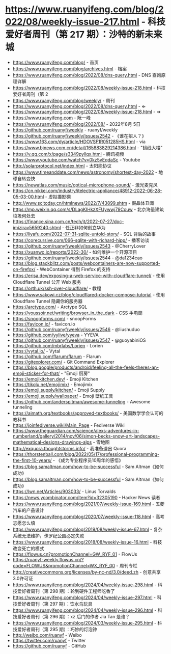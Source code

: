 # https://www.ruanyifeng.com/blog/2022/08/weekly-issue-217.html - 科技爱好者周刊（第 217 期）：沙特的新未来城

- https://www.ruanyifeng.com/blog/ - 首页
- https://www.ruanyifeng.com/blog/archives.html - 档案
- https://www.ruanyifeng.com/blog/2022/08/dns-query.html - DNS 查询原理详解
- https://www.ruanyifeng.com/blog/2022/08/weekly-issue-218.html - 科技爱好者周刊（第 2
- https://www.ruanyifeng.com/blog/weekly/ - 周刊
- https://www.ruanyifeng.com/blog/2022/08/dns-query.html - ⇐
- https://www.ruanyifeng.com/blog/2022/08/weekly-issue-218.html - ⇒
- https://www.ruanyifeng.com - 阮一峰
- https://www.ruanyifeng.com/blog/2022/08/ - 2022年8月 5日
- https://github.com/ruanyf/weekly - ruanyf/weekly
- https://github.com/ruanyf/weekly/issues/2542 - 《谁在招人？》
- https://www.163.com/dy/article/HDOVSF1R051285HS.html - via
- https://www.bjnews.com.cn/detail/165883829214386.html - "镜线大楼"
- https://v.qq.com/x/page/s3349pyllqx.html - 腾讯视频
- https://www.youtube.com/watch?v=0kz5vEqdaSc - Youtube
- http://solarprotocol.net/index.html - 太阳能协议
- https://www.timeanddate.com/news/astronomy/shortest-day-2022 - 地球自转变快
- https://newatlas.com/music/optical-microphone-sound/ - 激光麦克风
- https://cn.nikkei.com/industry/itelectric-appliance/48912-2022-06-28-05-03-00.html - 虚拟摄影棚
- http://www.scitoday.cn/htmlnews/2022/7/43899.shtm - 假晶体丑闻
- https://mp.weixin.qq.com/s/DLagKIHkzXFUywwj79Couw - 北京海量建筑垃圾何处去
- https://finance.sina.com.cn/tech/it/2022-07-27/doc-imizirav5659240.shtml - 任正非如何创立华为
- https://liyafu.com/2022-07-31-sqlite-untold-story/ - SQL 背后的故事
- https://corecursive.com/066-sqlite-with-richard-hipp/ - 播客访谈
- https://github.com/ruanyf/weekly/issues/2543 - @CherryLover
- https://xuanwo.io/reports/2022-30/ - 如何维护一个开源项目
- https://github.com/ruanyf/weekly/issues/2544 - @da1234cao
- https://blog.stackblitz.com/posts/webcontainers-are-now-supported-on-firefox/ - WebContainer 得到 Firefox 的支持
- https://erisa.dev/exposing-a-web-service-with-cloudflare-tunnel/ - 使用 Cloudflare Tunnel 公开 Web 服务
- https://orth.uk/ssh-over-cloudflare/ - 教程
- https://www.sakowi.cz/blog/cloudflared-docker-compose-tutorial - 使用 Cloudflare Tunnel 隐藏你的服务器
- https://arctype.com/ - Arctype SQL
- https://voussoir.net/writing/browser_in_the_dark - CSS 手电筒
- https://snoopforms.com/ - snoopForms
- https://favicon.io/ - favicon.io
- https://github.com/ruanyf/weekly/issues/2546 - @liushuduo
- https://github.com/yylive/yyeva - YYEVA
- https://github.com/ruanyf/weekly/issues/2547 - @guoyabiniOS
- https://github.com/mbrlabs/Lorien - Lorien
- https://vytal.io/ - Vytal
- https://github.com/flarum/flarum - Flarum
- https://gitexplorer.com/ - Git Command Explorer
- https://blog.google/products/android/feeling-all-the-feels-theres-an-emoji-sticker-for-that/ - "Emoji 厨房"
- https://emojikitchen.dev/ - Emoji Kitchen
- https://tikolu.net/emojimix/ - Emojimix
- https://emoji.supply/kitchen/ - Emoji Supply
- https://emoji.supply/wallpaper/ - Emoji 壁纸工具
- https://github.com/anderspitman/awesome-tunneling - Awesome tunneling
- https://aimath.org/textbooks/approved-textbooks/ - 美国数学学会认可的教科书
- https://joinfediverse.wiki/Main_Page - Fediverse Wiki
- https://www.theguardian.com/science/alexs-adventures-in-numberland/gallery/2014/nov/06/simon-becks-snow-art-landscapes-mathematical-designs-drawings-alps - 雪地图
- http://exquora.thoughtstorms.info/ - 我准备退出 Quora
- https://thorstenball.com/blog/2022/05/17/professional-programming-the-first-10-years/ - 《成为专业程序员10周年的感悟》
- https://blog.samaltman.com/how-to-be-successful - Sam Altman《如何成功》
- https://blog.samaltman.com/how-to-be-successful - Sam Altman《如何成功》
- https://lwn.net/Articles/903033/ - Linus Torvalds
- https://news.ycombinator.com/item?id=32305190 - Hacker News 读者
- https://www.ruanyifeng.com/blog/2021/07/weekly-issue-169.html - 五菱汽车的产品设计
- https://www.ruanyifeng.com/blog/2020/07/weekly-issue-118.html - 高考志愿怎么填
- https://www.ruanyifeng.com/blog/2019/08/weekly-issue-67.html - 复杂系统无法维护，侏罗纪公园必定失败
- https://www.ruanyifeng.com/blog/2018/08/weekly-issue-16.html - 科技改变死亡的模式
- https://flowus.cn?promotionChannel=GW_RYF_01 - FlowUs
- https://ruanyf-weekly.flowus.cn/?code=FLOWUS&promotionChannel=WX_RYF_00 - 周刊专栏
- http://creativecommons.org/licenses/by-nc-nd/3.0/deed.zh - 创意共享3.0许可证
- https://www.ruanyifeng.com/blog/2024/04/weekly-issue-298.html - 科技爱好者周刊（第 298 期）：轮到硬件工程师吃香了
- https://www.ruanyifeng.com/blog/2024/04/weekly-issue-297.html - 科技爱好者周刊（第 297 期）：饮水鸟玩具
- https://www.ruanyifeng.com/blog/2024/04/weekly-issue-296.html - 科技爱好者周刊（第 296 期）：xz 后门的作者 Jia Tan 是谁？
- https://www.ruanyifeng.com/blog/2024/03/weekly-issue-295.html - 科技爱好者周刊（第 295 期）：巧妙的灯泡钟
- http://weibo.com/ruanyf - Weibo
- https://twitter.com/ruanyf - Twitter
- https://github.com/ruanyf - GitHub
